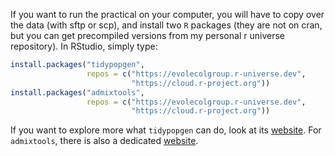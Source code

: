 If you want to run the practical on your computer, you will have to copy over
the data (with sftp or scp), and install two `R` packages (they are not on cran, but you can get
precompiled versions from my personal r universe repository). In RStudio, simply
type:

```r
install.packages("tidypopgen", 
                 repos = c("https://evolecolgroup.r-universe.dev",
                           "https://cloud.r-project.org"))
install.packages("admixtools", 
                 repos = c("https://evolecolgroup.r-universe.dev",
                           "https://cloud.r-project.org"))
```

If you want to explore more what `tidypopgen` can do, look at its [website](https://evolecolgroup.github.io/tidypopgen/). For `admixtools`, there
is also a dedicated [website](https://evolecolgroup.github.io/tidypopgen/).
 
